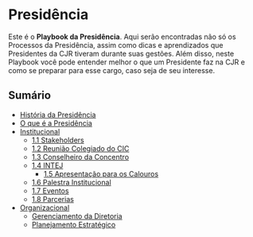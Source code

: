 # Presidência

Este é o **Playbook da Presidência**. Aqui serão encontradas não só os Processos da Presidência, assim como dicas e aprendizados que Presidentes da CJR tiveram durante suas gestões. Além disso, neste Playbook você pode entender melhor o que um Presidente faz na CJR e como se preparar para esse cargo, caso seja de seu interesse.

## Sumário

* [História da Presidência](../intro-1/historico-gestoes.md)
* [O que é a Presidência](https://github.com/unbcjr/playbook/tree/7dd69c1f7820498920832196b8a2d6154a14f61c/presidencia/presidencia.md)
* [Institucional](intro/)
  * [1.1 Stakeholders](https://github.com/unbcjr/playbook/tree/7dd69c1f7820498920832196b8a2d6154a14f61c/presidencia/presidencia/institucional/stakeholders.md)
  * [1.2 Reunião Colegiado do CIC](https://github.com/unbcjr/playbook/tree/7dd69c1f7820498920832196b8a2d6154a14f61c/presidencia/presidencia/institucional/reunião-colegiado.md)
  * [1.3 Conselheiro da Concentro](https://github.com/unbcjr/playbook/tree/7dd69c1f7820498920832196b8a2d6154a14f61c/presidencia/presidencia/institucional/conselheiro-concentro.md)
  * [1.4 INTEJ](https://github.com/unbcjr/playbook/tree/7dd69c1f7820498920832196b8a2d6154a14f61c/presidencia/presidencia/institucional/intej.md)
    * [1.5 Apresentação para os Calouros](https://github.com/unbcjr/playbook/tree/7dd69c1f7820498920832196b8a2d6154a14f61c/presidencia/presidencia/institucional/apresentacao-calouros.md)
  * [1.6 Palestra Institucional](https://github.com/unbcjr/playbook/tree/7dd69c1f7820498920832196b8a2d6154a14f61c/presidencia/presidencia/institucional/palestra-institucional.md)
  * [1.7 Eventos](https://github.com/unbcjr/playbook/tree/7dd69c1f7820498920832196b8a2d6154a14f61c/presidencia/presidencia/institucional/eventos.md)
  * [1.8 Parcerias](https://github.com/unbcjr/playbook/tree/7dd69c1f7820498920832196b8a2d6154a14f61c/presidencia/presidencia/institucional/parcerias.md)
* [Organizacional]()
  * [Gerenciamento da Diretoria](https://github.com/unbcjr/playbook/tree/7dd69c1f7820498920832196b8a2d6154a14f61c/presidencia/organizacional/gerenciamento-diretoria.md)
  * [Planejamento Estratégico](https://github.com/unbcjr/playbook/tree/7dd69c1f7820498920832196b8a2d6154a14f61c/presidencia/organizacional/planejamento-estrategico.md)

